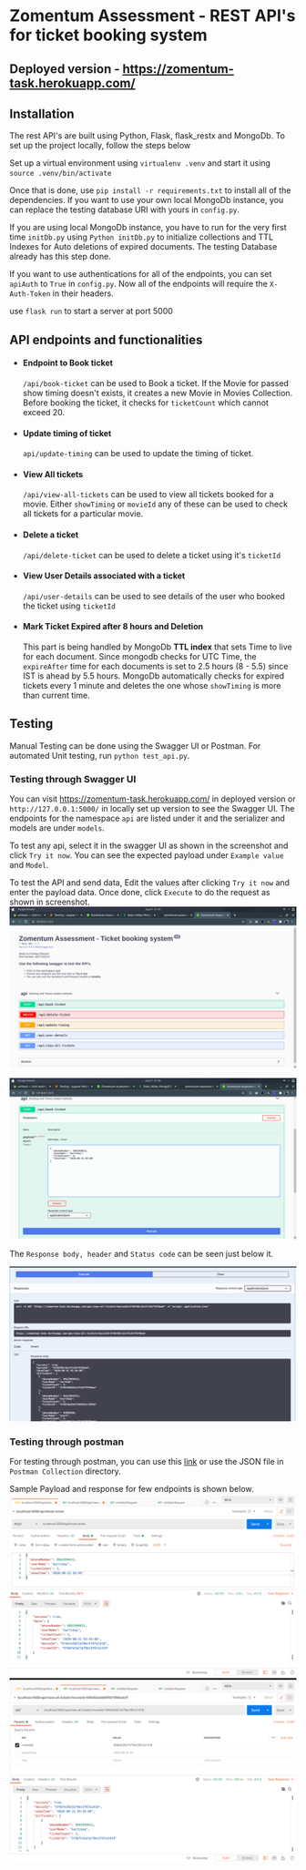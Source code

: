 # Zomentum Assessment - REST API's for ticket booking system

## Deployed version - https://zomentum-task.herokuapp.com/

## Installation

The rest API's are built using Python, Flask, flask_restx and MongoDb. To set up the project locally, follow the steps below

Set up a virtual environment using `virtualenv .venv` and start it using `source .venv/bin/activate`

Once that is done, use `pip install -r requirements.txt` to install all of the dependencies. If you want to use your own local MongoDb instance, you can replace the testing database URI with yours in `config.py`.

If you are using local MongoDb instance, you have to run for the very first time `initDb.py` using `Python initDb.py` to initialize collections and TTL Indexes for Auto deletions of expired documents. The testing Database already has this step done.

If you want to use authentications for all of the endpoints, you can set `apiAuth` to `True` in `config.py`. Now all of the endpoints will require the `X-Auth-Token` in their headers.

use `flask run` to start a server at port 5000

## API endpoints and functionalities

- #### Endpoint to Book ticket
    `/api/book-ticket`  can be used to Book a ticket. If the Movie for passed show timing doesn't exists, it creates a new Movie in Movies Collection.
    Before booking the ticket, it checks for `ticketCount` which cannot exceed 20.  
- #### Update timing of ticket
    `api/update-timing` can be used to update the timing of ticket.

- #### View All tickets
    `/api/view-all-tickets` can be used to view all tickets booked for a movie. Either `showTiming` or `movieId` any of these can be used to check all tickets for a particular movie.

- #### Delete a ticket
    `/api/delete-ticket` can be used to delete a ticket using it's `ticketId`

- #### View User Details associated with a ticket
    `/api/user-details` can be used to see details of the user who booked the ticket using `ticketId`

- #### Mark Ticket Expired after 8 hours and Deletion
    This part is being handled by MongoDb **TTL index** that sets Time to live for each document. Since mongodb checks for UTC Time, the `expireAfter` time for each documents is set to 2.5 hours (8 - 5.5) since IST is ahead by 5.5 hours.
    MongoDb automatically checks for expired tickets every 1 minute and deletes the one whose `showTiming` is more than current time.




## Testing

Manual Testing can be done using the Swagger UI or Postman. For automated Unit testing, run `python test_api.py`.

### Testing through Swagger UI

You can visit https://zomentum-task.herokuapp.com/ in deployed version or `http://127.0.0.1:5000/` in locally set up version to see the Swagger UI. The endpoints for the namespace `api` are listed under it and the serializer and models are under `models`.

To test any api, select it in the swagger UI as shown in the screenshot and click `Try it now`. You can see the expected payload under `Example value` and `Model`.


To test the API and send data, Edit the values after clicking `Try it now` and enter the payload data. Once done, click `Execute` to do the request as shown in screenshot.
![Swagger UI](assets/1.png)

![API payload](assets/2.png)

The `Response body, header` and `Status code` can be seen just below it.

![API Response](assets/3.png)

### Testing through postman

For testing through postman, you can use this [link](https://www.getpostman.com/collections/1dd9f6ca302b465f5cfd) or use the JSON file in `Postman Collection` directory.

Sample Payload and response for few endpoints is shown below.
![Postman 1](assets/4.png)
![Postman 2](assets/5.png)


